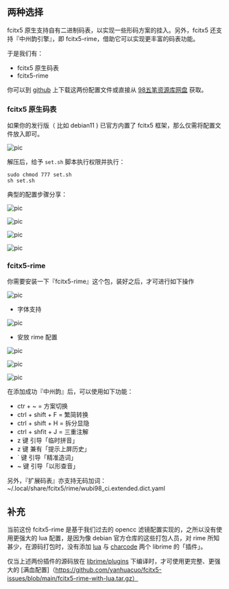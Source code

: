 
## 两种选择

fcitx5 原生支持自有二进制码表，以实现一些形码方案的挂入。另外，fcitx5 还支持『中州韵引擎』，即 fcitx5-rime，借助它可以实现更丰富的码表功能。

于是我们有：

- fcitx5 原生码表
- fcitx5-rime

你可以到 [github](https://github.com/yanhuacuo/fcitx5-issues) 上下载这两份配置文件或直接从 [98五笔资源库网盘](http://98wb.ys168.com/) 获取。

### fcitx5 原生码表

如果你的发行版（ 比如 debian11 ) 已官方内置了 fcitx5 框架，那么仅需将配置文件放入即可。

![pic](https://github.com/yanhuacuo/fcitx5-issues/raw/main/1108/01.png)

解压后，给予 `set.sh` 脚本执行权限并执行：

```
sudo chmod 777 set.sh
sh set.sh
```

典型的配置步骤分享：

![pic](https://github.com/yanhuacuo/fcitx5-issues/raw/main/1108/02.png)

![pic](https://github.com/yanhuacuo/fcitx5-issues/raw/main/1108/03.png)

![pic](https://github.com/yanhuacuo/fcitx5-issues/raw/main/1108/04.png)

![pic](https://github.com/yanhuacuo/fcitx5-issues/raw/main/1108/05.png)



### fcitx5-rime

你需要安装一下『fcitx5-rime』这个包，装好之后，才可进行如下操作

![pic](https://github.com/yanhuacuo/fcitx5-issues/raw/main/1108/06.png)

- 字体支持

![pic](https://github.com/yanhuacuo/fcitx5-issues/raw/main/1108/07.png)

- 安放 rime 配置

![pic](https://github.com/yanhuacuo/fcitx5-issues/raw/main/1108/08.png)

![pic](https://github.com/yanhuacuo/fcitx5-issues/raw/main/1108/09.png)

![pic](https://github.com/yanhuacuo/fcitx5-issues/raw/main/1108/10.png)

在添加成功『中州韵』后，可以使用如下功能：

- ctr + ~ = 方案切换
- ctrl + shift + F = 繁简转换
- ctrl + shift + H = 拆分显隐
- ctrl + shfit + J = 三重注解
- z 键 引导「临时拼音」
- z 键 兼有「提示上屏历史」
- ` 键 引导「精准造词」
- ~ 键 引导「以形查音」

另外，『扩展码表』亦支持无码加词：~/.local/share/fcitx5/rime/wubi98_ci.extended.dict.yaml

## 补充

当前这份 fcitx5-rime 是基于我们过去的 opencc 滤镜配置实现的，之所以没有使用更强大的 lua 配置，是因为像 debian 官方仓库的这些打包人员，对 rime 所知甚少，在源码打包时，没有添加 [lua](https://github.com/hchunhui/librime-lua) 与 [charcode](https://github.com/rime/librime-charcode) 两个 librime 的「插件」。

仅当上述两份插件的源码放在 [librime/plugins](https://github.com/rime/librime/tree/master/plugins) 下编译时，才可使用更完整、更强大的 [满血配置]（https://github.com/yanhuacuo/fcitx5-issues/blob/main/fcitx5-rime-with-lua.tar.gz）
